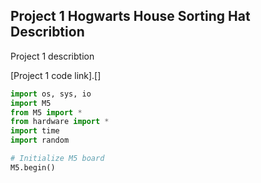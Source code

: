 ## Project 1 Hogwarts House Sorting Hat Describtion
Project 1 describtion

[Project  1 code link].[]

```Python
import os, sys, io
import M5
from M5 import *
from hardware import *
import time
import random

# Initialize M5 board
M5.begin()
```
